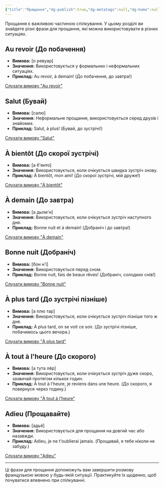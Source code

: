 ```yaml
---
{"title":"Прощання","dg-publish":true,"dg-metatags":null,"dg-home":null,"permalink":"/osnovni-frazi/proshhannya/","dgPassFrontmatter":true,"noteIcon":""}
---
```



Прощання є важливою частиною спілкування. У цьому розділі ви знайдете різні фрази для прощання, які можна використовувати в різних ситуаціях.

## Au revoir (До побачення)
- **Вимова:** [о ревуар]
- **Значення:** Використовується у формальних і неформальних ситуаціях.
- **Приклад:** Au revoir, à demain! (До побачення, до завтра!)

[Слухати вимову "Au revoir"](https://www.forvo.com/word/au_revoir/)

## Salut (Бувай)
- **Вимова:** [салю]
- **Значення:** Неформальне прощання, використовується серед друзів і знайомих.
- **Приклад:** Salut, à plus! (Бувай, до зустрічі!)

[Слухати вимову "Salut"](https://www.forvo.com/word/salut/)

## À bientôt (До скорої зустрічі)
- **Вимова:** [а б'янто]
- **Значення:** Використовується, коли очікується швидка зустріч знову.
- **Приклад:** À bientôt, mon ami! (До скорої зустрічі, мій друже!)

[Слухати вимову "À bientôt"](https://www.forvo.com/word/à_bientôt/)

## À demain (До завтра)
- **Вимова:** [а дьом'н]
- **Значення:** Використовується, коли очікується зустріч наступного дня.
- **Приклад:** Bonne nuit et à demain! (Добраніч і до завтра!)

[Слухати вимову "À demain"](https://www.forvo.com/word/à_demain/)

## Bonne nuit (Добраніч)
- **Вимова:** [бон н'ї]
- **Значення:** Використовується перед сном.
- **Приклад:** Bonne nuit, fais de beaux rêves! (Добраніч, солодких снів!)

[Слухати вимову "Bonne nuit"](https://www.forvo.com/word/bonne_nuit/)

## À plus tard (До зустрічі пізніше)
- **Вимова:** [а плю тар]
- **Значення:** Використовується, коли очікується зустріч пізніше того ж дня.
- **Приклад:** À plus tard, on se voit ce soir. (До зустрічі пізніше, побачимось цього вечора.)

[Слухати вимову "À plus tard"](https://www.forvo.com/word/à_plus_tard/)

## À tout à l'heure (До скорого)
- **Вимова:** [а тута лёр]
- **Значення:** Використовується, коли очікується зустріч дуже скоро, зазвичай протягом кількох годин.
- **Приклад:** À tout à l'heure, je reviens dans une heure. (До скорого, я повернуся через годину.)

[Слухати вимову "À tout à l'heure"](https://www.forvo.com/word/à_tout_à_l'heure/)

## Adieu (Прощавайте)
- **Вимова:** [адьё]
- **Значення:** Використовується для прощання на довгий час або назавжди.
- **Приклад:** Adieu, je ne t'oublierai jamais. (Прощавай, я тебе ніколи не забуду.)

[Слухати вимову "Adieu"](https://www.forvo.com/word/adieu/)

---

Ці фрази для прощання допоможуть вам завершити розмову французькою мовою у будь-якій ситуації. Практикуйте їх щоденно, щоб почуватися впевнено при спілкуванні.